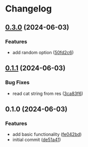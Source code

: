 # Changelog

## [0.3.0](https://github.com/SchweGELBin/catspeak/compare/v0.2.0...v0.3.0) (2024-06-03)


### Features

* add random option ([50fd2c6](https://github.com/SchweGELBin/catspeak/commit/50fd2c671759cfc11977e3ab0b3793c58df2caf2))

## [0.1.1](https://github.com/SchweGELBin/catspeak/compare/v0.1.0...v0.1.1) (2024-06-03)


### Bug Fixes

* read cat string from res ([3ca83f6](https://github.com/SchweGELBin/catspeak/commit/3ca83f61d720bc1e75426e42fe963fa571b44690))

## 0.1.0 (2024-06-03)


### Features

* add basic functionality ([fe042bd](https://github.com/SchweGELBin/catspeak/commit/fe042bdf6b229b7fd87174662f28a932eb527949))
* initial commit ([de51a41](https://github.com/SchweGELBin/catspeak/commit/de51a417ecc7c09a56d2e6aa77c26fd74f267bb5))
